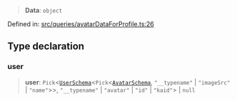 > **Data**: `object`

Defined in: [src/queries/avatarDataForProfile.ts:26](https://github.com/bhavjitChauhan/khan-api/blob/67d30ab4498111952301bcaddbef9a132bf75105/src/queries/avatarDataForProfile.ts#L26)

## Type declaration

### user

> **user**: `Pick`\<[`UserSchema`](api/interfaces%5CUserSchema.md)\<`Pick`\<[`AvatarSchema`](api/interfaces%5CAvatarSchema.md), `"__typename"` \| `"imageSrc"` \| `"name"`\>\>, `"__typename"` \| `"avatar"` \| `"id"` \| `"kaid"`\> \| `null`
